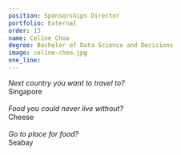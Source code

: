 ```yaml
---
position: Sponsorships Director
portfolio: External
order: 13
name: Celine Choo
degree: Bachelor of Data Science and Decisions
image: celine-choo.jpg
one_line:
---
```

*Next country you want to travel to?*
<br>
Singapore
<br><br>
*Food you could never live without?*
<br>
Cheese
<br><br>
*Go to place for food?*
<br>
Seabay